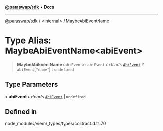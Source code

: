 [**@paraswap/sdk**](../../README.md) • **Docs**

***

[@paraswap/sdk](../../globals.md) / [\<internal\>](../README.md) / MaybeAbiEventName

# Type Alias: MaybeAbiEventName\<abiEvent\>

> **MaybeAbiEventName**\<`abiEvent`\>: `abiEvent` *extends* [`AbiEvent`](AbiEvent.md) ? `abiEvent`\[`"name"`\] : `undefined`

## Type Parameters

• **abiEvent** *extends* [`AbiEvent`](AbiEvent.md) \| `undefined`

## Defined in

node\_modules/viem/\_types/types/contract.d.ts:70
